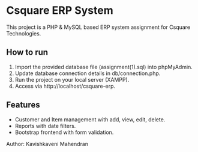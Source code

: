 # Csquare ERP System

This project is a PHP & MySQL based ERP system assignment for Csquare Technologies.

## How to run

1. Import the provided database file (assignment(1).sql) into phpMyAdmin.
2. Update database connection details in db/connection.php.
3. Run the project on your local server (XAMPP).
4. Access via http://localhost/csquare-erp.

## Features

- Customer and Item management with add, view, edit, delete.
- Reports with date filters.
- Bootstrap frontend with form validation.

Author: Kavishkaveni Mahendran
